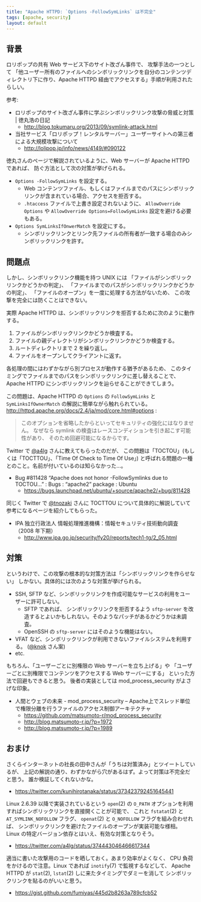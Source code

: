 ```yaml
---
title: "Apache HTTPD: `Options -FollowSymLinks` は不完全"
tags: [apache, security]
layout: default
---
```


## 背景

ロリポップの共有 Web サービス下のサイト改ざん事件で、
攻撃手法の一つとして
「他ユーザー所有のファイルへのシンボリックリンクを自分のコンテンツディレクトリ下に作り、Apache HTTPD 経由でアクセスする」手順が利用されたらしい。

参考:

  * ロリポップのサイト改ざん事件に学ぶシンボリックリンク攻撃の脅威と対策 | 徳丸浩の日記
    * http://blog.tokumaru.org/2013/09/symlink-attack.html
  * 当社サービス「ロリポップ！レンタルサーバー」ユーザーサイトへの第三者による大規模攻撃について
    * http://lolipop.jp/info/news/4149/#090122

徳丸さんのページで解説されているように、Web サーバーが Apache HTTPD であれば、
防ぐ方法として次の対策が挙げられる。

  * `Options -FollowSymLinks` を設定する。
    * Web コンテンツファイル、もしくはファイルまでのパスにシンボリックリンクが含まれている場合、アクセスを拒否する。
    * `.htaccess` ファイルで上書き設定されないように、
      `AllowOverride Options` や `AllowOverride Options=FollowSymLinks`
      設定を避ける必要もある。
  * `Options SymLinksIfOnwerMatch` を設定にする。
    * シンボリックリンクとリンク先ファイルの所有者が一致する場合のみシンボリックリンクを許す。

## 問題点

しかし、シンボリックリンク機能を持つ UNIX には
「ファイルがシンボリックリンクかどうかの判定」、
「ファイルまでのパスがシンボリックリンクかどうかの判定」、
「ファイルのオープン」を一度に処理する方法がないため、
この攻撃を完全には防くことはできない。

実際 Apache HTTPD は、シンボリックリンクを拒否するために次のように動作する。

  1. ファイルがシンボリックリンクかどうか検査する。
  2. ファイルの親ディレクトリがシンボリックリンクかどうか検査する。
  3. ルートディレクトリまで 2 を繰り返し。
  4. ファイルをオープンしてクライアントに返す。

各処理の間にはわずかながら別プロセスが動作する猶予があるため、
このタイミングでファイルまでのパスをシンボリックリンクに差し替えることで、
Apache HTTPD にシンボリックリンクを辿らせることができてしまう。

この問題は、Apache HTTPD の `Options` の `FollowSymLinks` と
`SymLinksIfOwnerMatch` の解説に簡単ながら触れられている。
http://httpd.apache.org/docs/2.4/ja/mod/core.html#options :

> このオプションを省略したからといってセキュリティの強化にはなりません。 
> なぜなら symlink の検査はレースコンディションを引き起こす可能性があり、
> そのため回避可能になるからです。

Twitter で [@a4lg](https://twitter.com/a4lg) さんに教えてもらったのだが、
この問題は「TOCTOU」(もしくは「TOCTTOU」、「Time Of Check to Time Of Use」)
と呼ばれる問題の一種とのこと。名前が付いているのは知らなかった…。

  * Bug #811428 “Apache does not honor -FollowSymlinks due to TOCTOU...” : Bugs : “apache2” package : Ubuntu
    * https://bugs.launchpad.net/ubuntu/+source/apache2/+bug/811428

同じく Twitter で [@tnozaki](https://twitter.com/tnozaki) さんに
TOCTTOU について具体的に解説していて参考になるページを紹介してもらった。

  * IPA 独立行政法人 情報処理推進機構：情報セキュリティ技術動向調査（2008 年下期）
    * http://www.ipa.go.jp/security/fy20/reports/tech1-tg/2_05.html

## 対策

というわけで、この攻撃の根本的な対策方法は「シンボリックリンクを作らせない」
しかない。具体的には次のような対策が挙げられる。

  * SSH, SFTP など、シンボリックリンクを作成可能なサービスの利用をユーザーに許可しない。
    * SFTP であれば、 シンボリックリンクを拒否するよう `sftp-server`
      を改造するとよいかもしれない。そのようなパッチがあるかどうかは未調査。
    * OpenSSH の `sftp-server` にはそのような機能はない。
  * VFAT など、シンボリックリンクが利用できないファイルシステムを利用する。
    ([@knok](https://twitter.com/knok) さん案)
  * etc.

もちろん、「ユーザーごとに別権限の Web サーバーを立ち上げる」や
「ユーザーごとに別権限でコンテンツをアクセスする Web サーバーにする」
といった方法で回避もできると思う。
後者の実装としては mod_process_security がよさげな印象。

  * 人間とウェブの未来 - mod_process_security – Apache上でスレッド単位で権限分離を行うファイルのアクセス制御アーキテクチャ
    * https://github.com/matsumoto-r/mod_process_security
    * http://blog.matsumoto-r.jp/?p=1972
    * http://blog.matsumoto-r.jp/?p=1989

## おまけ

さくらインターネットの社長の田中さんが「うちは対策済み」とツイートしているが、
上記の解説の通り、わずかながら穴があるはず。よって対策は不完全だと思う。
誰か検証してくれないかな。

  * https://twitter.com/kunihirotanaka/status/373423792451645441

Linux 2.6.39 以降で実装されているという `open`(2) の
`O_PATH` オプションを利用すればシンボリックリンクを直接開くことが可能で、
これと `fstatat`(2) と `AT_SYMLINK_NOFOLLOW` フラグ、
`openat`(2) と `O_NOFOLLOW` フラグを組み合わせれば、
シンボリックリンクを避けたファイルのオープンが実装可能な様相。
Linux の特定バージョン依存とはいえ、有効な対策となりそう。

  * https://twitter.com/a4lg/status/374443046466617344

適当に書いた攻撃用のコードを晒しておく。あまり効率がよくなく、
CPU 負荷をかけるので注意。Linux であれば `inotify`(7) で監視するなどして、
Apache HTTPD が `stat`(2), `lstat`(2) しに来たタイミングでダミーを消して
シンボリックリンクを貼るのがいいと思う。

  * https://gist.github.com/fumiyas/445d2b8263a789cfcb52

